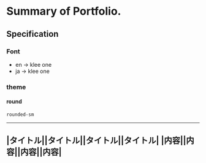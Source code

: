 # Summary of Portfolio.

## Specification

### Font

- en -> klee one
- ja -> klee one

### theme

#### round

`rounded-sm`

------------
|タイトル||タイトル||タイトル||タイトル|
|内容||内容||内容||内容|
------------
